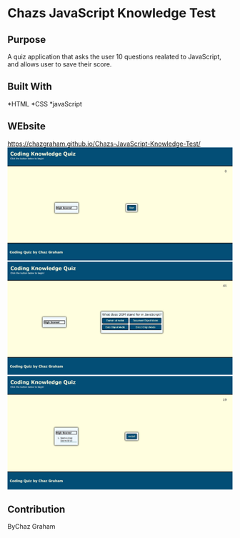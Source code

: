# Chazs JavaScript Knowledge Test

## Purpose
A quiz application that asks the user 10 questions realated to JavaScript, and allows user to save their score.

## Built With
*HTML
*CSS
*javaScript

## WEbsite
https://chazgraham.github.io/Chazs-JavaScript-Knowledge-Test/
![](./assets/images/web1.jpg)
![](./assets/images/img2.jpg)
![](./assets/images/img3.jpg)

## Contribution
ByChaz Graham


